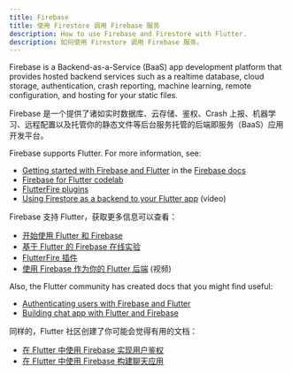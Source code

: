```yaml
---
title: Firebase
title: 使用 Firestore 调用 Firebase 服务
description: How to use Firebase and Firestore with Flutter.
description: 如何使用 Firestore 调用 Firebase 服务。
---
```


Firebase is a Backend-as-a-Service (BaaS) app development platform
that provides hosted backend services such as a realtime database,
cloud storage, authentication, crash reporting, machine learning,
remote configuration, and hosting for your static files.

Firebase 是一个提供了诸如实时数据库、云存储、鉴权、Crash 上报、机器学习、远程配置以及托管你的静态文件等后台服务托管的后端即服务（BaaS）应用开发平台。

Firebase supports Flutter. For more information, see:

* [Getting started with Firebase and
   Flutter]({{site.firebase}}/docs/flutter/setup)
   in the [Firebase docs]({{site.firebase}}/docs)
* [Firebase for Flutter codelab]({{site.codelabs}}/codelabs/flutter-firebase)
* [FlutterFire
  plugins]({{site.github}}/flutter/plugins/blob/master/FlutterFire.md)
* [Using Firestore as a backend to your Flutter
   app](https://www.youtube.com/watch?v=DqJ_KjFzL9I&t=38s) (video)

Firebase 支持 Flutter，获取更多信息可以查看：

* [开始使用 Flutter 和 Firebase]({{site.firebase}}/docs/flutter/setup)
* [基于 Flutter 的 Firebase 在线实验]({{site.codelabs}}/codelabs/flutter-firebase)
* [FlutterFire 插件]({{site.github}}/flutter/plugins/blob/master/FlutterFire.md)
* [使用 Firebase 作为你的 Flutter 后端](https://www.youtube.com/watch?v=DqJ_KjFzL9I&t=38s) (视频)

Also, the Flutter community has created docs that you might find useful:

* [Authenticating users with Firebase and
   Flutter](https://flutterdoc.com/mobileauthenticating-users-with-firebase-and-flutter-240c5557ac7f)
* [Building chat app with Flutter and
   Firebase]({{site.medium}}/flutter-community/building-a-chat-app-with-flutter-and-firebase-from-scratch-9eaa7f41782e)

同样的，Flutter 社区创建了你可能会觉得有用的文档：

* [在 Flutter 中使用 Firebase 实现用户鉴权](https://flutterdoc.com/mobileauthenticating-users-with-firebase-and-flutter-240c5557ac7f)
* [在 Flutter 中使用 Firebase 构建聊天应用]({{site.medium}}/flutter-community/building-a-chat-app-with-flutter-and-firebase-from-scratch-9eaa7f41782e)
